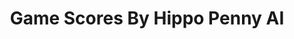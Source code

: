 ---
title: Game Scores By Hippo Penny AI
layout: scoredetail
permalink: /meta-score/child-of-light
header:
  teaser: /assets/images/child-of-light.jpg
  video:
    id: PaxrIFlc6E4
    provider: youtube
---